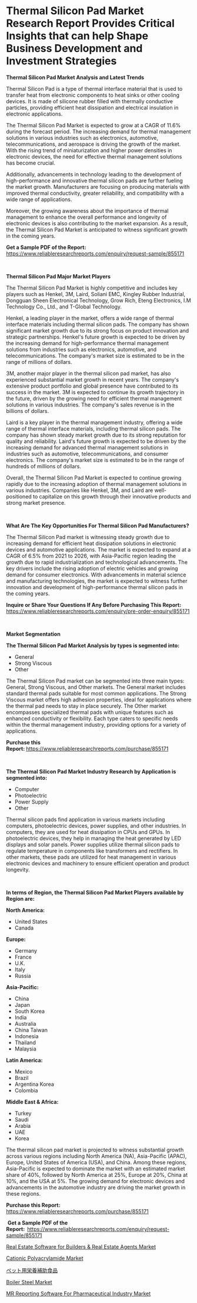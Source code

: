 <p><h1>Thermal Silicon Pad Market Research Report Provides Critical Insights that can help Shape Business Development and Investment Strategies</h1></p><p><strong>Thermal Silicon Pad Market Analysis and Latest Trends</strong></p>
<p><p>Thermal Silicon Pad is a type of thermal interface material that is used to transfer heat from electronic components to heat sinks or other cooling devices. It is made of silicone rubber filled with thermally conductive particles, providing efficient heat dissipation and electrical insulation in electronic applications.</p><p>The Thermal Silicon Pad Market is expected to grow at a CAGR of 11.6% during the forecast period. The increasing demand for thermal management solutions in various industries such as electronics, automotive, telecommunications, and aerospace is driving the growth of the market. With the rising trend of miniaturization and higher power densities in electronic devices, the need for effective thermal management solutions has become crucial.</p><p>Additionally, advancements in technology leading to the development of high-performance and innovative thermal silicon pads are further fueling the market growth. Manufacturers are focusing on producing materials with improved thermal conductivity, greater reliability, and compatibility with a wide range of applications.</p><p>Moreover, the growing awareness about the importance of thermal management to enhance the overall performance and longevity of electronic devices is also contributing to the market expansion. As a result, the Thermal Silicon Pad Market is anticipated to witness significant growth in the coming years.</p></p>
<p><strong>Get a Sample PDF of the Report:&nbsp;</strong> <a href="https://www.reliableresearchreports.com/enquiry/request-sample/855171">https://www.reliableresearchreports.com/enquiry/request-sample/855171</a></p>
<p>&nbsp;</p>
<p><strong>Thermal Silicon Pad Major Market Players</strong></p>
<p><p>The Thermal Silicon Pad Market is highly competitive and includes key players such as Henkel, 3M, Laird, Soliani EMC, Kingley Rubber Industrial, Dongguan Sheen Electronical Technology, Grow Rich, Eteng Electronics, I.M Technology Co., Ltd., and T-Global Technology. </p><p>Henkel, a leading player in the market, offers a wide range of thermal interface materials including thermal silicon pads. The company has shown significant market growth due to its strong focus on product innovation and strategic partnerships. Henkel's future growth is expected to be driven by the increasing demand for high-performance thermal management solutions from industries such as electronics, automotive, and telecommunications. The company's market size is estimated to be in the range of millions of dollars.</p><p>3M, another major player in the thermal silicon pad market, has also experienced substantial market growth in recent years. The company's extensive product portfolio and global presence have contributed to its success in the market. 3M is expected to continue its growth trajectory in the future, driven by the growing need for efficient thermal management solutions in various industries. The company's sales revenue is in the billions of dollars.</p><p>Laird is a key player in the thermal management industry, offering a wide range of thermal interface materials, including thermal silicon pads. The company has shown steady market growth due to its strong reputation for quality and reliability. Laird's future growth is expected to be driven by the increasing demand for advanced thermal management solutions in industries such as automotive, telecommunications, and consumer electronics. The company's market size is estimated to be in the range of hundreds of millions of dollars.</p><p>Overall, the Thermal Silicon Pad Market is expected to continue growing rapidly due to the increasing adoption of thermal management solutions in various industries. Companies like Henkel, 3M, and Laird are well-positioned to capitalize on this growth through their innovative products and strong market presence.</p></p>
<p>&nbsp;</p>
<p><strong>What Are The Key Opportunities For Thermal Silicon Pad Manufacturers?</strong></p>
<p><p>The Thermal Silicon Pad market is witnessing steady growth due to increasing demand for efficient heat dissipation solutions in electronic devices and automotive applications. The market is expected to expand at a CAGR of 6.5% from 2021 to 2026, with Asia-Pacific region leading the growth due to rapid industrialization and technological advancements. The key drivers include the rising adoption of electric vehicles and growing demand for consumer electronics. With advancements in material science and manufacturing technologies, the market is expected to witness further innovation and development of high-performance thermal silicon pads in the coming years.</p></p>
<p><strong>Inquire or Share Your Questions If Any Before Purchasing This Report:</strong> <a href="https://www.reliableresearchreports.com/enquiry/pre-order-enquiry/855171">https://www.reliableresearchreports.com/enquiry/pre-order-enquiry/855171</a></p>
<p>&nbsp;</p>
<p><strong>Market Segmentation</strong></p>
<p><strong>The Thermal Silicon Pad Market Analysis by types is segmented into:</strong></p>
<p><ul><li>General</li><li>Strong Viscous</li><li>Other</li></ul></p>
<p><p>The Thermal Silicon Pad market can be segmented into three main types: General, Strong Viscous, and Other markets. The General market includes standard thermal pads suitable for most common applications. The Strong Viscous market offers high adhesion properties, ideal for applications where the thermal pad needs to stay in place securely. The Other market encompasses specialized thermal pads with unique features such as enhanced conductivity or flexibility. Each type caters to specific needs within the thermal management industry, providing options for a variety of applications.</p></p>
<p><strong>Purchase this Report:&nbsp;</strong><a href="https://www.reliableresearchreports.com/purchase/855171">https://www.reliableresearchreports.com/purchase/855171</a></p>
<p>&nbsp;</p>
<p><strong>The Thermal Silicon Pad Market Industry Research by Application is segmented into:</strong></p>
<p><ul><li>Computer</li><li>Photoelectric</li><li>Power Supply</li><li>Other</li></ul></p>
<p><p>Thermal silicon pads find application in various markets including computers, photoelectric devices, power supplies, and other industries. In computers, they are used for heat dissipation in CPUs and GPUs. In photoelectric devices, they help in managing the heat generated by LED displays and solar panels. Power supplies utilize thermal silicon pads to regulate temperature in components like transformers and rectifiers. In other markets, these pads are utilized for heat management in various electronic devices and machinery to ensure efficient operation and product longevity.</p></p>
<p>&nbsp;</p>
<p><strong>In terms of Region, the Thermal Silicon Pad Market Players available by Region are:</strong></p>
<p>
    <p> <strong> North America: </strong>
        <ul>
            <li>United States</li>
            <li>Canada</li>
        </ul>
        </p> 
    <p> <strong> Europe: </strong>
        <ul>
            <li>Germany</li>
            <li>France</li>
            <li>U.K.</li>
            <li>Italy</li>
            <li>Russia</li>
        </ul>
        </p> 
    <p> <strong> Asia-Pacific: </strong>
        <ul>
            <li>China</li>
            <li>Japan</li>
            <li>South Korea</li>
            <li>India</li>
            <li>Australia</li>
            <li>China Taiwan</li>
            <li>Indonesia</li>
            <li>Thailand</li>
            <li>Malaysia</li>
        </ul>
        </p> 
    <p> <strong> Latin America: </strong>
        <ul>
            <li>Mexico</li>
            <li>Brazil</li>
            <li>Argentina Korea</li>
            <li>Colombia</li>
        </ul>
        </p> 
    <p> <strong> Middle East & Africa: </strong>
        <ul>
            <li>Turkey</li>
            <li>Saudi</li>
            <li>Arabia</li>
            <li>UAE</li>
            <li>Korea</li>
        </ul>
    </p>
    </p>
<p><p>The thermal silicon pad market is projected to witness substantial growth across various regions including North America (NA), Asia-Pacific (APAC), Europe, United States of America (USA), and China. Among these regions, Asia-Pacific is expected to dominate the market with an estimated market share of 40%, followed by North America at 25%, Europe at 20%, China at 10%, and the USA at 5%. The growing demand for electronic devices and advancements in the automotive industry are driving the market growth in these regions.</p></p>
<p><strong>Purchase this Report: </strong><a href="https://www.reliableresearchreports.com/purchase/855171">https://www.reliableresearchreports.com/purchase/855171</a></p>
<p>&nbsp;<strong>Get a Sample PDF of the Report:&nbsp;&nbsp;</strong><a href="https://www.reliableresearchreports.com/enquiry/request-sample/855171">https://www.reliableresearchreports.com/enquiry/request-sample/855171</a></p>
<p><strong></strong></p>
<p><p><a href="https://issuu.com/reportprime-2/docs/real-estate-software-for-builders-real-estate-agen">Real Estate Software for Builders & Real Estate Agents Market</a></p><p><a href="https://github.com/mancsybtousav/Market-Research-Report-List-1/blob/main/cationic-polyacrylamide-market.md">Cationic Polyacrylamide Market</a></p><p><a href="https://github.com/xtkhtofdt934839/Market-Research-Report-List-1/blob/main/3624715192767.md">ペット用栄養補助食品</a></p><p><a href="https://github.com/josesg55/Market-Research-Report-List-1/blob/main/boiler-steel-market.md">Boiler Steel Market</a></p><p><a href="https://issuu.com/reportprime-2/docs/mr-reporting-software-for-pharmaceutical-industry-">MR Reporting Software For Pharmaceutical Industry Market</a></p></p>